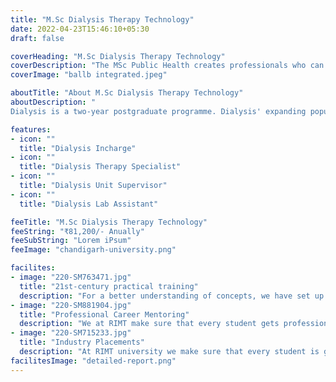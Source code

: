 ```yaml
---
title: "M.Sc Dialysis Therapy Technology"
date: 2022-04-23T15:46:10+05:30
draft: false

coverHeading: "M.Sc Dialysis Therapy Technology"
coverDescription: "The MSc Public Health creates professionals who can lead and implement change in public health across the world stage"
coverImage: "ballb integrated.jpeg"

aboutTitle: "About M.Sc Dialysis Therapy Technology"
aboutDescription: "
Dialysis is a two-year postgraduate programme. Dialysis' expanding popularity has attracted a number of paramedical enthusiasts to the field RIMT, is one of the leading institutes for M. Sc Dialysis. Dialysis is a procedure for eliminating waste and excess water from the blood that is generally used to replace kidney function in those who have lost it due to renal failure. Dialysis may be used for those who have an acute disruption in kidney function (acute kidney injury, previously acute renal failure) or who have continuously deteriorating kidney function (chronic kidney disease stage 5). (previously chronic renal failure or end-stage renal disease). It's possible that the latter type will emerge over time"

features:
- icon: ""
  title: "Dialysis Incharge"
- icon: ""
  title: "Dialysis Therapy Specialist"
- icon: ""
  title: "Dialysis Unit Supervisor"
- icon: ""
  title: "Dialysis Lab Assistant"

feeTitle: "M.Sc Dialysis Therapy Technology"
feeString: "₹81,200/- Anually"
feeSubString: "Lorem iPsum"
feeImage: "chandigarh-university.png"

facilites:
- image: "220-SM763471.jpg"
  title: "21st-century practical training"
  description: "For a better understanding of concepts, we have set up advanced 21st-century tools equipped with advanced training methods so that students can learn every concept practically in a better way."
- image: "220-SM881904.jpg"
  title: "Professional Career Mentoring"
  description: "We at RIMT make sure that every student gets professional career mentoring from the industry experts to set career targets & for this we have created a career & placement cell too."
- image: "220-SM715233.jpg"
  title: "Industry Placements"
  description: "At RIMT university we make sure that every student is getting placed, each year more than 500 companies visit the campus of RIMT to hire our brightest of the talents"
facilitesImage: "detailed-report.png"
---
```


